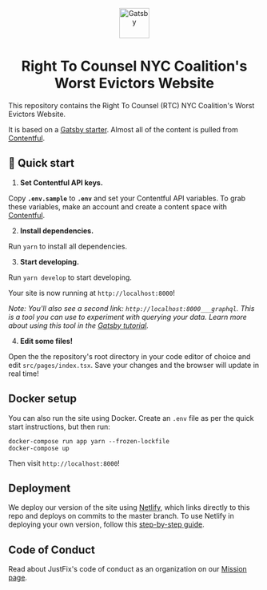 <p align="center">
  <a href="https://next.gatsbyjs.org">
    <img alt="Gatsby" src="https://www.gatsbyjs.org/monogram.svg" width="60" />
  </a>
</p>
<h1 align="center">
  Right To Counsel NYC Coalition's Worst Evictors Website
</h1>

This repository contains the Right To Counsel (RTC) NYC Coalition's Worst Evictors Website.

It is based on a [Gatsby starter](https://github.com/fhavrlent/gatsby-contentful-typescript-starter). Almost all of the content is pulled from [Contentful](https://www.contentful.com/).


## 🚀 Quick start

1. **Set Contentful API keys.**

  Copy **`.env.sample`** to **`.env`** and set your Contentful API variables. To grab these variables, make an account and create a content space with [Contentful](https://www.contentful.com/). 

2. **Install dependencies.**

  Run `yarn` to install all dependencies.

3. **Start developing.**

  Run `yarn develop` to start developing.

  Your site is now running at `http://localhost:8000`!

  *Note: You'll also see a second link: `http://localhost:8000___graphql`. This is a tool you can use to experiment with querying your data. Learn more about using this tool in the [Gatsby tutorial](https://next.gatsbyjs.org/tutorial/part-five/#introducing-graphiql).*

4. **Edit some files!**

  Open the the repository's root directory in your code editor of choice and edit `src/pages/index.tsx`. Save your changes and the browser will update in real time!

## Docker setup

You can also run the site using Docker. Create an `.env` file as per the quick start instructions, but then run:

```
docker-compose run app yarn --frozen-lockfile
docker-compose up
```

Then visit `http://localhost:8000`!

## Deployment 

  We deploy our version of the site using [Netlify](https://www.netlify.com/), which links directly to this repo and deploys on commits to the master branch. To use Netlify in deploying your own version, follow this [step-by-step guide](https://www.netlify.com/blog/2016/09/29/a-step-by-step-guide-deploying-on-netlify/).
  
## Code of Conduct

  Read about JustFix's code of conduct as an organization on our [Mission page](https://www.justfix.nyc/our-mission/).